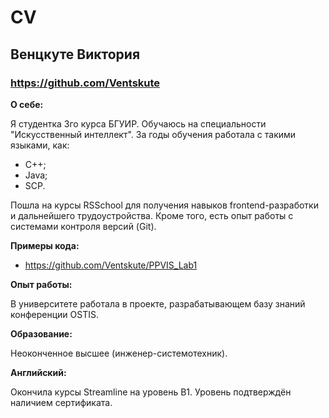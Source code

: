 # CV
## Венцкуте Виктория
### https://github.com/Ventskute

**O ceбе:**

Я студентка 3го курса БГУИР. Обучаюсь на специальности "Искусственный интеллект". За годы обучения работала с такими языками, как:
- C++;
- Java;
- SCP.

Пошла на курсы RSSchool для получения навыков frontend-разработки и дальнейшего трудоустройства. Кроме того, есть опыт работы с системами контроля версий (Git).

**Примеры кода:**
- https://github.com/Ventskute/PPVIS_Lab1

**Опыт работы:**

В университете работала в проекте, разрабатывающем базу знаний конференции OSTIS.

**Образование:**

Неоконченное высшее (инженер-системотехник).

**Английский:**

Окончила курсы Streamline на уровень B1. Уровень подтверждён наличием сертификата.